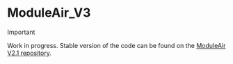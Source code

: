 # ModuleAir_V3
> [!IMPORTANT]  
> Work in progress. Stable version of the code can be found on the [ModuleAir V2.1 repository](https://github.com/aircarto/ModuleAir_V2.1).


